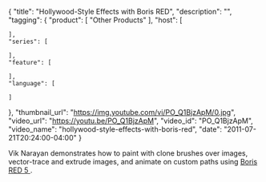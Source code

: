 {
  "title": "Hollywood-Style Effects with Boris RED",
  "description": "",
  "tagging": {
    "product": [
      "Other Products"
    ],
    "host": [

    ],
    "series": [

    ],
    "feature": [

    ],
    "language": [

    ]
  },
  "thumbnail_url": "https://img.youtube.com/vi/PO_Q1BjzApM/0.jpg",
  "video_url": "https://youtu.be/PO_Q1BjzApM",
  "video_id": "PO_Q1BjzApM",
  "video_name": "hollywood-style-effects-with-boris-red",
  "date": "2011-07-21T20:24:00-04:00"
}

Vik Narayan demonstrates how to paint with clone brushes over images, vector-trace and extrude images, and animate on custom paths using [ Boris RED 5 ](/products/red/).



